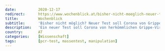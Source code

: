 ```yaml
---
date:          2020-12-17
redirect:      https://www.wochenblick.at/bisher-nicht-moeglich-neuer-test-soll-corona-von-grippe-unterscheiden/
title:         Wochenblick
subtitle:      'Bisher nicht möglich? Neuer Test soll Corona von Grippe unterscheiden'
description:   'Ein neuer Test soll Corona von herkömmlichen Grippe-Viren unterscheiden. War das bisher denn nicht möglich?'
country:       AT
categories:    [Wissenschaft]
tags:          [pcr-test, massentest, manipulation]
---
```


